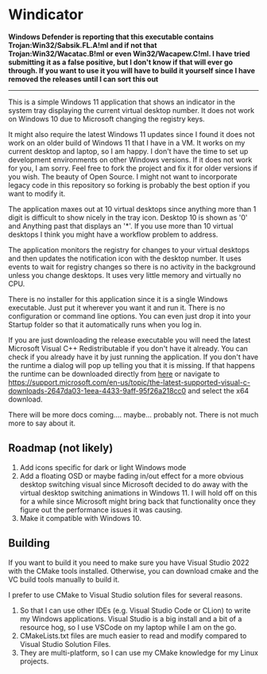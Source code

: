 # Windicator

**Windows Defender is reporting that this executable contains Trojan:Win32/Sabsik.FL.A!ml and if not that  
Trojan:Win32/Wacatac.B!ml or even Win32/Wacapew.C!ml. I have tried submitting it as a false positive, but I don't know
if that will ever go through. If you want to use it you will have to build it yourself since I have removed the releases
until I can sort this out**

---

This is a simple Windows 11 application that shows an indicator in the system tray displaying the current virtual
desktop number. It does not work on Windows 10 due to Microsoft changing the registry keys.

It might also require the latest Windows 11 updates since I found it does not work on an older build of Windows 11 that
I have in a VM. It works on my current desktop and laptop, so I am happy. I don't have the time to set up development
environments on other Windows versions. If it does not work for you, I am sorry. Feel free to fork the project and fix
it for older versions if you wish. The beauty of Open Source. I might not want to incorporate legacy code in this
repository so forking is probably the best option if you want to modify it.

The application maxes out at 10 virtual desktops since anything more than 1 digit is difficult to show nicely in the
tray icon. Desktop 10 is shown as '0' and Anything past that displays an '*'. If you use more than 10 virtual desktops I
think you might have a workflow problem to address.

The application monitors the registry for changes to your virtual desktops and then updates the notification icon with
the desktop number. It uses events to wait for registry changes so there is no activity in the background unless you
change desktops. It uses very little memory and virtually no CPU.

There is no installer for this application since it is a single Windows executable. Just put it wherever you want it and
run it. There is no configuration or command line options. You can even just drop it into your Startup folder so that it
automatically runs when you log in.

If you are just downloading the release executable you will need the latest Microsoft Visual C++ Redistributable if you
don't have it already. You can check if you already have it by just running the application. If you don't have the
runtime a dialog will pop up telling you that it is missing. If that happens the runtime can be downloaded directly from
[here](https://aka.ms/vs/17/release/vc_redist.x64.exe) or navigate to
https://support.microsoft.com/en-us/topic/the-latest-supported-visual-c-downloads-2647da03-1eea-4433-9aff-95f26a218cc0
and select the x64 download.

There will be more docs coming.... maybe... probably not. There is not much more to say about it.

## Roadmap (not likely)

1. Add icons specific for dark or light Windows mode
2. Add a floating OSD or maybe fading in/out effect for a more obvious desktop switching visual since Microsoft decided
   to do away with the virtual desktop switching animations in Windows 11. I will hold off on this for a while since
   Microsoft might bring back that functionality once they figure out the performance issues it was causing.
3. Make it compatible with Windows 10.

## Building

If you want to build it you need to make sure you have Visual Studio 2022 with the CMake tools installed. Otherwise, you
can download cmake and the VC build tools manually to build it.

I prefer to use CMake to Visual Studio solution files for several reasons.

1. So that I can use other IDEs (e.g. Visual Studio Code or CLion) to write my Windows applications. Visual Studio is a
   big install and a bit of a resource hog, so I use VSCode on my laptop while I am on the go.
2. CMakeLists.txt files are much easier to read and modify compared to Visual Studio Solution Files.
3. They are multi-platform, so I can use my CMake knowledge for my Linux projects.

